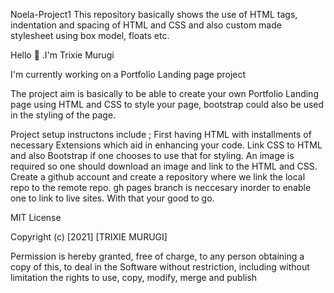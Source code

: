 Noela-Project1
This repository basically shows the use of HTML tags, indentation and spacing of HTML and CSS and also custom made stylesheet using box model, floats etc.

Hello 👋 .I'm Trixie Murugi

I'm currently working on a Portfolio Landing page project

The project aim is basically to be able to create your own Portfolio Landing page using HTML and CSS to style your page, bootstrap could also be used in the styling of the page.

Project setup instructons include ; First having HTML with installments of necessary Extensions which aid in enhancing your code. Link CSS to HTML and also Bootstrap if one chooses to use that for styling. An image is required so one should download an image and link to the HTML and CSS. Create a github account and create a repository where we link the local repo to the remote repo. gh pages branch is neccesary inorder to enable one to link to live sites. With that your good to go.

MIT License

Copyright (c) [2021] [TRIXIE MURUGI]

Permission is hereby granted, free of charge, to any person obtaining a copy of this, to deal in the Software without restriction, including without limitation the rights to use, copy, modify, merge and publish